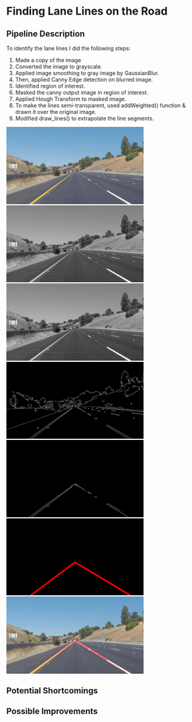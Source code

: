 # **Finding Lane Lines on the Road** 

## Pipeline Description

To identify the lane lines I did the following steps:

1. Made a copy of the image
1. Converted the image to grayscale.
2. Applied image smoothing to gray image by GaussianBlur.
3. Then, applied Canny Edge detection on blurred image.
4. Identified region of interest.
5. Masked the canny output image in region of interest.
6. Applied Hough Transform to masked image.
7. To make the lines semi-transparent, used addWeighted() function & drawn it over the original image.
8. Modified draw_lines() to extrapolate the line segments.

<img src="/images/0.jpg" width="360">

<img src="/images/1 Gray Image.png" width="360">

<img src="/images/2 Blurred Image.png" width="360">

<img src="/images/3 Canny Image.png" width="360">

<img src="/images/4 Masked Image.png" width="360">

<img src="/images/5 Hough Lines.png" width="360">

<img src="/images/6 Detected Lanes.png" width="360">

## Potential Shortcomings

## Possible Improvements

